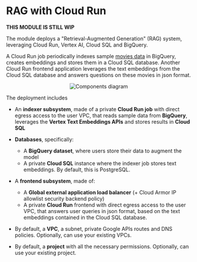 # RAG with Cloud Run

**THIS MODULE IS STILL WIP**

The module deploys a "Retrieval-Augmented Generation" (RAG) system, leveraging Cloud Run, Vertex AI, Cloud SQL and BigQuery.

A Cloud Run job periodically indexes sample [movies data](./data/top-100-imdb-movies.csv) in BigQuery, creates embeddings and stores them in a Cloud SQL database. Another Cloud Run frontend application leverages the text embeddings from the Cloud SQL database and answers questions on these movies in json format.

<p align="center">
  <img src="diagram.png" alt="Components diagram">
</p>

The deployment includes

- An **indexer subsystem**, made of a private **Cloud Run job** with direct egress access to the user VPC, that reads sample data from **BigQuery**, leverages the **Vertex Text Embeddings APIs** and stores results in **Cloud SQL**
	
- **Databases**, specifically:
	- A **BigQuery dataset**, where users store their data to augment the model
	- A private **Cloud SQL** instance where the indexer job stores text embeddings. By default, this is PostgreSQL.

- A **frontend subsystem**, made of:
	- A **Global external application load balancer** (+ Cloud Armor IP allowlist security backend policy)
	- A private **Cloud Run** frontend with direct egress access to the user VPC, that answers user queries in json format, based on the text embeddings contained in the Cloud SQL database.

- By default, a **VPC**, a subnet, private Google APIs routes and DNS policies. Optionally, can use your existing VPCs.
- By default, a **project** with all the necessary permissions. Optionally, can use your existing project.
